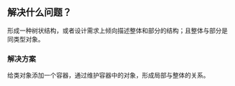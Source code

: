 ## 解决什么问题？

形成一种树状结构，或者设计需求上倾向描述整体和部分的结构；且整体与部分是同类型对象。

### 解决方案

给类对象添加一个容器，通过维护容器中的对象，形成局部与整体的关系。

